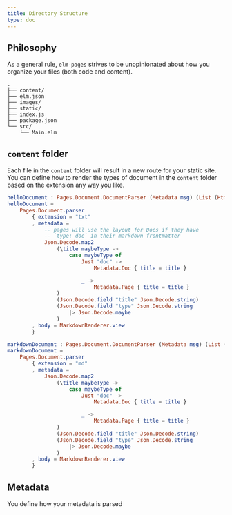 ```yaml
---
title: Directory Structure
type: doc
---
```


## Philosophy

As a general rule, `elm-pages` strives to be unopinionated about how you organize
your files (both code and content).

```shell
.
├── content/
├── elm.json
├── images/
├── static/
├── index.js
├── package.json
└── src/
    └── Main.elm
```

## `content` folder

Each file in the `content` folder will result in a new route for your static site. You can define how to render the types of document in the `content` folder based on the extension any way you like.

```elm
helloDocument : Pages.Document.DocumentParser (Metadata msg) (List (Html Msg))
helloDocument =
    Pages.Document.parser
        { extension = "txt"
        , metadata =
            -- pages will use the layout for Docs if they have
            -- `type: doc` in their markdown frontmatter
            Json.Decode.map2
                (\title maybeType ->
                    case maybeType of
                        Just "doc" ->
                            Metadata.Doc { title = title }

                        _ ->
                            Metadata.Page { title = title }
                )
                (Json.Decode.field "title" Json.Decode.string)
                (Json.Decode.field "type" Json.Decode.string
                    |> Json.Decode.maybe
                )
        , body = MarkdownRenderer.view
        }

```

```elm
markdownDocument : Pages.Document.DocumentParser (Metadata msg) (List (Element Msg))
markdownDocument =
    Pages.Document.parser
        { extension = "md"
        , metadata =
            Json.Decode.map2
                (\title maybeType ->
                    case maybeType of
                        Just "doc" ->
                            Metadata.Doc { title = title }

                        _ ->
                            Metadata.Page { title = title }
                )
                (Json.Decode.field "title" Json.Decode.string)
                (Json.Decode.field "type" Json.Decode.string
                    |> Json.Decode.maybe
                )
        , body = MarkdownRenderer.view
        }

```

## Metadata

You define how your metadata is parsed
